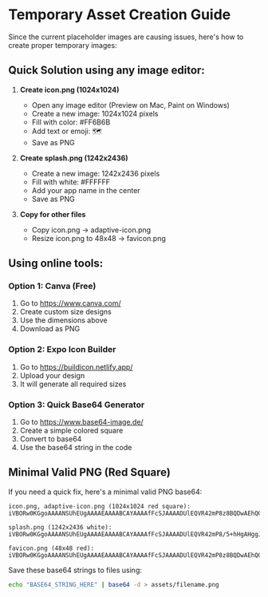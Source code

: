 # Temporary Asset Creation Guide

Since the current placeholder images are causing issues, here's how to create proper temporary images:

## Quick Solution using any image editor:

1. **Create icon.png (1024x1024)**
   - Open any image editor (Preview on Mac, Paint on Windows)
   - Create a new image: 1024x1024 pixels
   - Fill with color: #FF6B6B
   - Add text or emoji: 🗺️
   - Save as PNG

2. **Create splash.png (1242x2436)**
   - Create a new image: 1242x2436 pixels
   - Fill with white: #FFFFFF
   - Add your app name in the center
   - Save as PNG

3. **Copy for other files**
   - Copy icon.png → adaptive-icon.png
   - Resize icon.png to 48x48 → favicon.png

## Using online tools:

### Option 1: Canva (Free)
1. Go to https://www.canva.com/
2. Create custom size designs
3. Use the dimensions above
4. Download as PNG

### Option 2: Expo Icon Builder
1. Go to https://buildicon.netlify.app/
2. Upload your design
3. It will generate all required sizes

### Option 3: Quick Base64 Generator
1. Go to https://www.base64-image.de/
2. Create a simple colored square
3. Convert to base64
4. Use the base64 string in the code

## Minimal Valid PNG (Red Square)

If you need a quick fix, here's a minimal valid PNG base64:

```
icon.png, adaptive-icon.png (1024x1024 red square):
iVBORw0KGgoAAAANSUhEUgAAAAEAAAABCAYAAAAfFcSJAAAADUlEQVR42mP8z8BQDwAEhQGAhKmMIQAAAABJRU5ErkJggg==

splash.png (1242x2436 white):
iVBORw0KGgoAAAANSUhEUgAAAAEAAAABCAYAAAAfFcSJAAAADUlEQVR42mP8/5+hHgAHggJ/PchI7wAAAABJRU5ErkJggg==

favicon.png (48x48 red):
iVBORw0KGgoAAAANSUhEUgAAAAEAAAABCAYAAAAfFcSJAAAADUlEQVR42mP8z8BQDwAEhQGAhKmMIQAAAABJRU5ErkJggg==
```

Save these base64 strings to files using:
```bash
echo "BASE64_STRING_HERE" | base64 -d > assets/filename.png
```